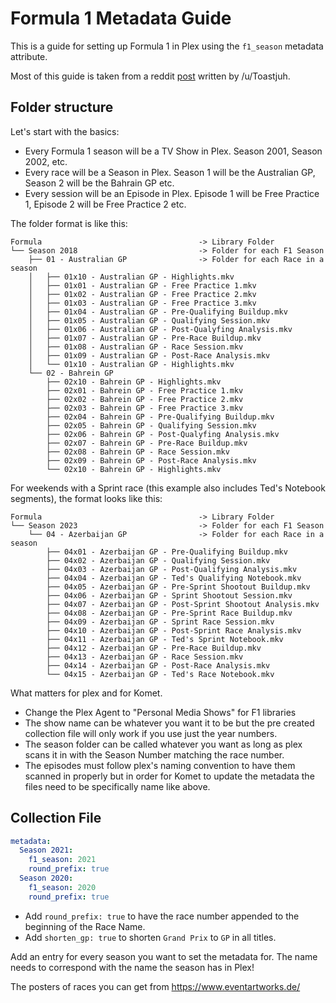 # Formula 1 Metadata Guide

This is a guide for setting up Formula 1 in Plex using the `f1_season` metadata attribute.

Most of this guide is taken from a reddit [post](https://www.reddit.com/r/PleX/comments/tdzp8x/formula_1_library_with_automatic_metadata/) written by /u/Toastjuh.

## Folder structure

Let's start with the basics:

* Every Formula 1 season will be a TV Show in Plex. Season 2001, Season 2002, etc.
* Every race will be a Season in Plex. Season 1 will be the Australian GP, Season 2 will be the Bahrain GP etc.
* Every session will be an Episode in Plex. Episode 1 will be Free Practice 1, Episode 2 will be Free Practice 2 etc.

The folder format is like this:
```
Formula                                   -> Library Folder
└── Season 2018                           -> Folder for each F1 Season
    ├── 01 - Australian GP                -> Folder for each Race in a season
    │   ├── 01x10 - Australian GP - Highlights.mkv
    │   ├── 01x01 - Australian GP - Free Practice 1.mkv
    │   ├── 01x02 - Australian GP - Free Practice 2.mkv
    │   ├── 01x03 - Australian GP - Free Practice 3.mkv
    │   ├── 01x04 - Australian GP - Pre-Qualifying Buildup.mkv
    │   ├── 01x05 - Australian GP - Qualifying Session.mkv
    │   ├── 01x06 - Australian GP - Post-Qualyfing Analysis.mkv
    │   ├── 01x07 - Australian GP - Pre-Race Buildup.mkv
    │   ├── 01x08 - Australian GP - Race Session.mkv
    │   ├── 01x09 - Australian GP - Post-Race Analysis.mkv
    │   └── 01x10 - Australian GP - Highlights.mkv
    └── 02 - Bahrein GP
        ├── 02x10 - Bahrein GP - Highlights.mkv
        ├── 02x01 - Bahrein GP - Free Practice 1.mkv
        ├── 02x02 - Bahrein GP - Free Practice 2.mkv
        ├── 02x03 - Bahrein GP - Free Practice 3.mkv
        ├── 02x04 - Bahrein GP - Pre-Qualifying Buildup.mkv
        ├── 02x05 - Bahrein GP - Qualifying Session.mkv
        ├── 02x06 - Bahrein GP - Post-Qualyfing Analysis.mkv
        ├── 02x07 - Bahrein GP - Pre-Race Buildup.mkv
        ├── 02x08 - Bahrein GP - Race Session.mkv
        ├── 02x09 - Bahrein GP - Post-Race Analysis.mkv
        └── 02x10 - Bahrein GP - Highlights.mkv
```

For weekends with a Sprint race (this example also includes Ted's Notebook segments), the format looks like this:
```
Formula                                   -> Library Folder
└── Season 2023                           -> Folder for each F1 Season
    └── 04 - Azerbaijan GP                -> Folder for each Race in a season
        ├── 04x01 - Azerbaijan GP - Pre-Qualifying Buildup.mkv
        ├── 04x02 - Azerbaijan GP - Qualifying Session.mkv
        ├── 04x03 - Azerbaijan GP - Post-Qualifying Analysis.mkv
        ├── 04x04 - Azerbaijan GP - Ted's Qualifying Notebook.mkv
        ├── 04x05 - Azerbaijan GP - Pre-Sprint Shootout Buildup.mkv
        ├── 04x06 - Azerbaijan GP - Sprint Shootout Session.mkv
        ├── 04x07 - Azerbaijan GP - Post-Sprint Shootout Analysis.mkv
        ├── 04x08 - Azerbaijan GP - Pre-Sprint Race Buildup.mkv
        ├── 04x09 - Azerbaijan GP - Sprint Race Session.mkv
        ├── 04x10 - Azerbaijan GP - Post-Sprint Race Analysis.mkv
        ├── 04x11 - Azerbaijan GP - Ted's Sprint Notebook.mkv
        ├── 04x12 - Azerbaijan GP - Pre-Race Buildup.mkv
        ├── 04x13 - Azerbaijan GP - Race Session.mkv
        ├── 04x14 - Azerbaijan GP - Post-Race Analysis.mkv
        └── 04x15 - Azerbaijan GP - Ted's Race Notebook.mkv
```

What matters for plex and for Komet.

* Change the Plex Agent to "Personal Media Shows" for F1 libraries
* The show name can be whatever you want it to be but the pre created collection file will only work if you use just the year numbers.
* The season folder can be called whatever you want as long as plex scans it in with the Season Number matching the race number.
* The episodes must follow plex's naming convention to have them scanned in properly but in order for Komet to update the metadata the files need to be specifically name like above.

## Collection File

```yaml
metadata:
  Season 2021:
    f1_season: 2021
    round_prefix: true
  Season 2020:
    f1_season: 2020
    round_prefix: true
```

* Add `round_prefix: true` to have the race number appended to the beginning of the Race Name.
* Add `shorten_gp: true` to shorten `Grand Prix` to `GP` in all titles.

Add an entry for every season you want to set the metadata for. The name needs to correspond with the name the season has in Plex!

The posters of races you can get from https://www.eventartworks.de/
